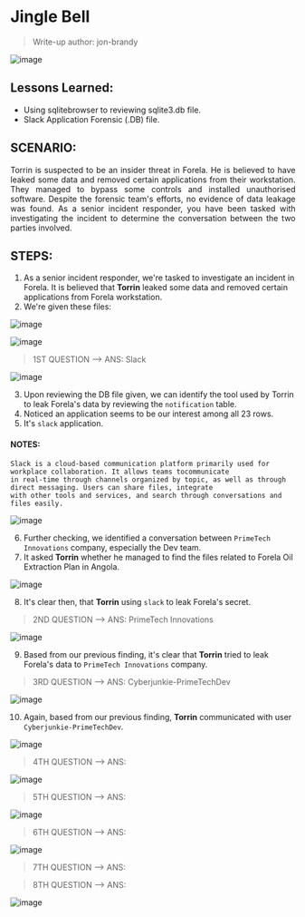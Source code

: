 # Jingle Bell
> Write-up author: jon-brandy

![image](https://github.com/jon-brandy/hackthebox/assets/70703371/5971ad1c-2977-47e0-951e-2fc180541d05)


## Lessons Learned:
- Using sqlitebrowser to reviewing sqlite3.db file.
- Slack Application Forensic (.DB) file.

## SCENARIO:

<p align="justify">
Torrin is suspected to be an insider threat in Forela. He is believed to have leaked some data and removed certain applications from their workstation. They managed to bypass some controls and installed unauthorised software. Despite the forensic team's efforts, no evidence of data leakage was found. As a senior incident responder, you have been tasked with investigating the incident to determine the conversation between the two parties involved.
</p>

## STEPS:
1. As a senior incident responder, we're tasked to investigate an incident in Forela. It is believed that **Torrin** leaked some data and removed certain applications from Forela workstation.
2. We're given these files:

![image](https://github.com/jon-brandy/hackthebox/assets/70703371/0e09cc43-806e-4d73-82c4-f38a62aea066)


![image](https://github.com/jon-brandy/hackthebox/assets/70703371/eee76dfd-2fe2-4c9d-b8c0-4eab7ef2eb55)


> 1ST QUESTION --> ANS: Slack

![image](https://github.com/jon-brandy/hackthebox/assets/70703371/c2ce1b8d-616c-4ca1-b896-388c9c43bad5)


3. Upon reviewing the DB file given, we can identify the tool used by Torrin to leak Forela's data by reviewing the `notification` table.
4. Noticed an application seems to be our interest among all 23 rows.
5. It's `slack` application.

#### NOTES:

```
Slack is a cloud-based communication platform primarily used for workplace collaboration. It allows teams tocommunicate
in real-time through channels organized by topic, as well as through direct messaging. Users can share files, integrate
with other tools and services, and search through conversations and files easily.
```

![image](https://github.com/jon-brandy/hackthebox/assets/70703371/466a299c-d761-4ec5-8d74-fc7bf63305c5)


6. Further checking, we identified a conversation between `PrimeTech Innovations` company, especially the Dev team.
7. It asked **Torrin** whether he managed to find the files related to Forela Oil Extraction Plan in Angola.

![image](https://github.com/jon-brandy/hackthebox/assets/70703371/e28cd9e1-c98b-44e7-9ba0-ec3258100d79)


8. It's clear then, that **Torrin** using `slack` to leak Forela's secret.

> 2ND QUESTION --> ANS: PrimeTech Innovations

![image](https://github.com/jon-brandy/hackthebox/assets/70703371/758d8d97-0806-4537-9084-09e2d2e2ba29)


9. Based from our previous finding, it's clear that **Torrin** tried to leak Forela's data to `PrimeTech Innovations` company.


> 3RD QUESTION --> ANS: Cyberjunkie-PrimeTechDev

![image](https://github.com/jon-brandy/hackthebox/assets/70703371/6afcb584-942c-42e5-9bf5-e85b4f60f55b)


10. Again, based from our previous finding, **Torrin** communicated with user `Cyberjunkie-PrimeTechDev`.

![image](https://github.com/jon-brandy/hackthebox/assets/70703371/0a1fcba4-307d-443e-bfd9-593af1a988b2)


> 4TH QUESTION --> ANS:

![image](https://github.com/jon-brandy/hackthebox/assets/70703371/3586d6c1-7331-49c9-8a2d-bdb7e1f5237a)


> 5TH QUESTION --> ANS:

![image](https://github.com/jon-brandy/hackthebox/assets/70703371/053d5052-f9cc-4983-9244-507c881c75fa)


> 6TH QUESTION --> ANS:

![image](https://github.com/jon-brandy/hackthebox/assets/70703371/bc976d2f-5298-4698-865d-7ed624ced886)


> 7TH QUESTION --> ANS:



> 8TH QUESTION --> ANS:

![image](https://github.com/jon-brandy/hackthebox/assets/70703371/36becd05-8e17-4bbd-b8b3-1f3829756bcb)


